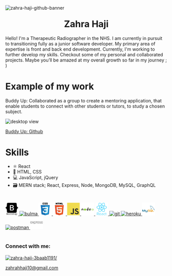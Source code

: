 <!-- ### _Hello_ 👋, I'm Zahra -->

<!-- banner -->

![zahra-haji-github-banner](https://user-images.githubusercontent.com/102627226/225647414-460224f4-a4ad-4a25-b065-9e8d72358301.jpg)

<!-- introduction -->

<h1 align="center" style="margin-top: 25px;"> Zahra Haji </h1>

Hello! I'm a Therapeutic Radiographer in the NHS. I am currently in pursuit to transitioning fully as a junior software developer. My primary area of expertise is front and back end development. Currently, I'm working to further develop my skills. Checkout some of my personal and collaborated projects. Maybe you’ll be amazed at my overall growth so far in my journey ; )

<!-- projects -->
<h1 style="margin-top: 40px;"> Example of my work </h1>

Buddy Up: Collaborated as a group to create a mentoring application, that enable students to connect with other students or tutors, to study a chosen subject.

![desktop view](https://user-images.githubusercontent.com/102627226/225677689-44b46843-a480-4b66-9434-0407695c7b36.png)

<!-- add the github link -->

[Buddy Up: Github](https://github.com/roxywasiak/buddy-up)

<!-- skills  -->

<h1 style="margin-top: 40px;"> Skills </h1>

- ⚛ React
- 🎨 HTML, CSS
- 💻 JavaScript, jQuery
- 🗃️ MERN stack; React, Express, Node, MongoDB, MySQL, GraphQL

<!-- icons -->

<p align="left" style="margin-top: 40px;"> <a href="https://getbootstrap.com" target="_blank" rel="noreferrer"> <img src="https://raw.githubusercontent.com/devicons/devicon/master/icons/bootstrap/bootstrap-plain-wordmark.svg" alt="bootstrap" width="40" height="40"/> </a> <a href="https://bulma.io/" target="_blank" rel="noreferrer"> <img src="https://raw.githubusercontent.com/gilbarbara/logos/804dc257b59e144eaca5bc6ffd16949752c6f789/logos/bulma.svg" alt="bulma" width="40" height="40"/> </a> <a href="https://www.w3schools.com/css/" target="_blank" rel="noreferrer"> <img src="https://raw.githubusercontent.com/devicons/devicon/master/icons/css3/css3-original-wordmark.svg" alt="css3" width="40" height="40"/> </a> <a href="https://www.w3.org/html/" target="_blank" rel="noreferrer"> <img src="https://raw.githubusercontent.com/devicons/devicon/master/icons/html5/html5-original-wordmark.svg" alt="html5" width="40" height="40"/> </a> <a href="https://developer.mozilla.org/en-US/docs/Web/JavaScript" target="_blank" rel="noreferrer"> <img src="https://raw.githubusercontent.com/devicons/devicon/master/icons/javascript/javascript-original.svg" alt="javascript" width="40" height="40"/> </a> <a href="https://nodejs.org" target="_blank" rel="noreferrer"> <img src="https://raw.githubusercontent.com/devicons/devicon/master/icons/nodejs/nodejs-original-wordmark.svg" alt="nodejs" width="40" height="40"/> </a> <a href="https://reactjs.org/" target="_blank" rel="noreferrer"> <img src="https://raw.githubusercontent.com/devicons/devicon/master/icons/react/react-original-wordmark.svg" alt="react" width="40" height="40"/> </a> 
<a href="https://git-scm.com/" target="_blank" rel="noreferrer"> <img src="https://www.vectorlogo.zone/logos/git-scm/git-scm-icon.svg" alt="git" width="40" height="40"/> </a> <a href="https://heroku.com" target="_blank" rel="noreferrer"> <img src="https://www.vectorlogo.zone/logos/heroku/heroku-icon.svg" alt="heroku" width="40" height="40"/> </a> <a href="https://www.mysql.com/" target="_blank" rel="noreferrer"> <img src="https://raw.githubusercontent.com/devicons/devicon/master/icons/mysql/mysql-original-wordmark.svg" alt="mysql" width="40" height="40"/> </a> <a href="https://postman.com" target="_blank" rel="noreferrer"> <img src="https://www.vectorlogo.zone/logos/getpostman/getpostman-icon.svg" alt="postman" width="40" height="40"/> </a>
<a href="https://expressjs.com" target="_blank" rel="noreferrer"> <img src="https://raw.githubusercontent.com/devicons/devicon/master/icons/express/express-original-wordmark.svg" alt="express" width="40" height="40"/> </a></p>

<!-- How to reach me -->
<h3 align="left" style="margin-top: 40px;"> Connect with me: </h3>
<p> <a href="https://linkedin.com/in/zahra-haji-3baab1191/" target="blank"><img align="center" src="https://raw.githubusercontent.com/rahuldkjain/github-profile-readme-generator/master/src/images/icons/Social/linked-in-alt.svg" alt="zahra-haji-3baab1191/" height="20" width="30" /></a> <div class="social-links">
 <i class="fa-solid fa-envelope"></i><a href="mailto:test@test.com" target="_blank">zahrahhaji10@gmail.com</a>
</div></p>
